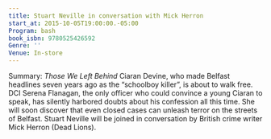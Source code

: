 ```yaml
---
title: Stuart Neville in conversation with Mick Herron
start_at: 2015-10-05T19:00:00.-05:00
Program: bash
book_isbn: 9780525426592
Genre: ''
Venue: In-store
---
```


Summary: *Those We Left Behind* Ciaran Devine, who made Belfast headlines seven years ago as the “schoolboy killer”, is about to walk free. DCI Serena Flanagan, the only officer who could convince a young Ciaran to speak, has silently harbored doubts about his confession all this time. She will soon discover that even closed cases can unleash terror on the streets of Belfast. Stuart Neville will be joined in conversation by British crime writer Mick Herron (Dead Lions).